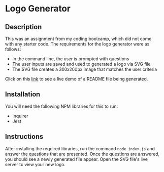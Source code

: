 # Logo Generator

## Description
This was an assignment from my coding bootcamp, which did not come with any starter code. The requirements for the logo generator were as follows: 
* In the command line, the user is prompted with questions
* The user inputs are saved and used to generated a logo via SVG file
* The SVG file creates a 300x200px image that matches the user criteria

Click on this [link](https://drive.google.com/file/d/1KYk7BNRwg5yI_cRIkVlcuFPMSIgCKHdQ/view) to see a live demo of a README file being generated.

## Installation
You will need the following NPM libraries for this to run: 
* Inquirer
* Jest

## Instructions
After installing the required libraries, run the command ```node index.js``` and answer the questions that are presented. Once the questions are answered, you should see a newly generated file appear. Open the SVG file's live server to view your new logo.